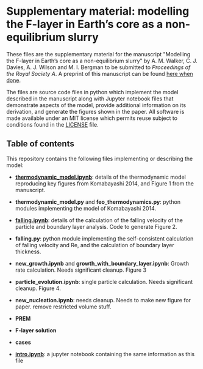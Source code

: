 # Supplementary material: modelling the F-layer in Earth’s core as a non-equilibrium slurry

These files are the supplementary material for the manuscript
"Modelling the F-layer in Earth’s core as a non-equilibrium slurry"
by A. M. Walker, C. J. Davies, A. J. Wilson and M. I. Bergman
to be submitted to *Proceedings of the Royal Society A*. A preprint
of this manuscript can be found [here when done](https://www.example.com).

The files are source code files in python which implement the
model described in the manuscript along with Jupyter notebook
files that demonstrate aspects of the model, provide additional
information on its derivation, and generate the figures shown in
the paper. All software is made available under an MIT license
which permits reuse subject to conditions found in the
[LICENSE](./LICENSE) file. 

## Table of contents

This repository contains the following files implementing or
describing the model:

* **[thermodynamic_model.ipynb](./thermodynamic_model.ipynb)**: details of the thermodynamic model reproducing key figures from Komabayashi 2014, and Figure 1 from the manuscript.
* **thermodynamic_model.py** and **feo_thermodynamics.py**: python modules implementing the model of Komabayashi 2014.
* **[falling.ipynb](./falling.ipynb)**: details of the calculation of the falling velocity of the particle and boundary layer analysis. Code to generate Figure 2.
* **falling.py**: python module implementing the self-consistent calculation of falling velocity and Re, and the calculation of boundary layer thickness.
* **new_growth.ipynb** and **growth_with_boundary_layer.ipynb**: Growth rate calculation. Needs significant cleanup. Figure 3
* **particle_evolution.ipynb**: single particle calculation. Needs significant cleanup. Figure 4.
* **new_nucleation.ipynb**: needs cleanup. Needs to make new figure for paper. remove restricted volume stuff.
* **PREM**
* **F-layer solution**
* **cases**

* **[intro.ipynb](./intro.ipynb)**: a jupyter notebook containing the same information as this file